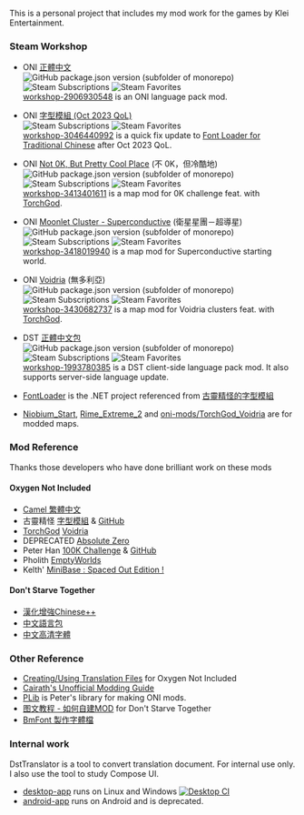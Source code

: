 This is a personal project that includes my mod work for the games by Klei Entertainment.

### Steam Workshop
* ONI [正體中文](https://steamcommunity.com/sharedfiles/filedetails/?id=2906930548) <br />
![GitHub package.json version (subfolder of monorepo)](https://img.shields.io/github/package-json/v/DolphinWing/DSTTranslate?filename=workshop-2906930548%2Fpackage.json&logo=github) 
![Steam Subscriptions](https://img.shields.io/steam/subscriptions/2906930548?logo=steam) 
![Steam Favorites](https://img.shields.io/steam/favorites/2906930548?logo=steam) <br />
[workshop-2906930548](workshop-2906930548) is an ONI language pack mod. 
* ONI [字型模組 (Oct 2023 QoL)](https://steamcommunity.com/sharedfiles/filedetails/?id=3046440992) <br />
![Steam Subscriptions](https://img.shields.io/steam/subscriptions/3046440992?logo=steam) 
![Steam Favorites](https://img.shields.io/steam/favorites/3046440992?logo=steam) <br />
[workshop-3046440992](workshop-3046440992) is a quick fix update to [Font Loader for Traditional Chinese](https://steamcommunity.com/workshop/filedetails/?id=2119648603) after Oct 2023 QoL.
* ONI [Not 0K, But Pretty Cool Place](https://steamcommunity.com/sharedfiles/filedetails/?id=3413401611) (不 0K，但冷酷地)<br />
![GitHub package.json version (subfolder of monorepo)](https://img.shields.io/github/package-json/v/DolphinWing/DSTTranslate?filename=workshop-3413401611%2Fpackage.json&logo=github) 
![Steam Subscriptions](https://img.shields.io/steam/subscriptions/3413401611?logo=steam) 
![Steam Favorites](https://img.shields.io/steam/favorites/3413401611?logo=steam) <br />
[workshop-3413401611](workshop-3413401611) is a map mod for 0K challenge feat. with [TorchGod](https://github.com/TorchGod531).
* ONI [Moonlet Cluster - Superconductive](https://steamcommunity.com/sharedfiles/filedetails/?id=3418019940) (衛星星團－超導星)<br />
![GitHub package.json version (subfolder of monorepo)](https://img.shields.io/github/package-json/v/DolphinWing/DSTTranslate?filename=workshop-3418019940%2Fpackage.json&logo=github) 
![Steam Subscriptions](https://img.shields.io/steam/subscriptions/3418019940?logo=steam) 
![Steam Favorites](https://img.shields.io/steam/favorites/3418019940?logo=steam) <br />
[workshop-3418019940](workshop-3418019940) is a map mod for Superconductive starting world.
* ONI [Voidria](https://steamcommunity.com/sharedfiles/filedetails/?id=3430682737) (無多利亞)<br />
![GitHub package.json version (subfolder of monorepo)](https://img.shields.io/github/package-json/v/DolphinWing/DSTTranslate?filename=workshop-3430682737%2Fpackage.json&logo=github) 
![Steam Subscriptions](https://img.shields.io/steam/subscriptions/3430682737?logo=steam) 
![Steam Favorites](https://img.shields.io/steam/favorites/3430682737?logo=steam) <br />
[workshop-3430682737](workshop-3430682737) is a map mod for Voidria clusters feat. with [TorchGod](https://github.com/TorchGod531).
* DST [正體中文包](https://steamcommunity.com/sharedfiles/filedetails/?id=1993780385) <br />
![GitHub package.json version (subfolder of monorepo)](https://img.shields.io/github/package-json/v/DolphinWing/DSTTranslate?filename=workshop-1993780385%2Fpackage.json&logo=github) 
![Steam Subscriptions](https://img.shields.io/steam/subscriptions/1993780385?logo=steam) 
![Steam Favorites](https://img.shields.io/steam/favorites/1993780385?logo=steam) <br />
[workshop-1993780385](workshop-1993780385) is a DST client-side language pack mod. It also supports server-side language update.

* [FontLoader](oni-mods/FontLoader) is the .NET project referenced from [古靈精怪的字型模組](https://github.com/dershiuan/ONI-Mods/tree/v2.0.4/FontLoader)
* [Niobium_Start](oni-mods/Niobium_Start), [Rime_Extreme_2](oni-mods/Rime_Extreme_2) and [oni-mods/TorchGod_Voidria](TorchGod_Voidria) are for modded maps.

### Mod Reference

Thanks those developers who have done brilliant work on these mods

#### Oxygen Not Included

* [Camel 繁體中文](https://steamcommunity.com/sharedfiles/filedetails/?id=2679329370)
* 古靈精怪 [字型模組](https://steamcommunity.com/workshop/filedetails/?id=2119648603) & [GitHub](https://github.com/dershiuan/ONI-Mods/tree/v2.0.4/FontLoader)
* [TorchGod](https://github.com/TorchGod531) [Voidria](https://github.com/TorchGod531/Voidria)
* DEPRECATED [Absolute Zero](https://steamcommunity.com/sharedfiles/filedetails/?id=1746056079)
* Peter Han [100K Challenge](https://steamcommunity.com/sharedfiles/filedetails/?id=2228381429) & [GitHub](https://github.com/peterhaneve/ONIMods/tree/main/Challenge100K)
* Pholith [EmptyWorlds](https://discord.com/channels/1017205657339957251/1017205658396938322)
* Kelth' [MiniBase : Spaced Out Edition !](https://steamcommunity.com/sharedfiles/filedetails/?id=2973000407)

#### Don't Starve Together

* [漢化增強Chinese++](https://steamcommunity.com/sharedfiles/filedetails/?id=1418746242)
* [中文語言包](https://steamcommunity.com/sharedfiles/filedetails/?id=367546858)
* [中文高清字體](https://steamcommunity.com/sharedfiles/filedetails/?id=678340265)

### Other Reference

* [Creating/Using Translation Files](https://forums.kleientertainment.com/forums/topic/74765-creatingusing-translation-files-updated-august-22nd-2017/) for Oxygen Not Included
* [Cairath's Unofficial Modding Guide](https://github.com/Cairath/Oxygen-Not-Included-Modding/wiki)
* [PLib](https://github.com/peterhaneve/ONIMods/tree/main/PLib) is Peter's library for making ONI mods.
* [图文教程 - 如何自建MOD](https://steamcommunity.com/sharedfiles/filedetails/?id=676286328) for Don't Starve Together
* [BmFont 製作字體檔](https://cwa1022.pixnet.net/blog/post/15527479)

### Internal work

DstTranslator is a tool to convert translation document. For internal use only. I also use the tool to study Compose UI.
* [desktop-app](tools/desktop-app) runs on Linux and Windows [![Desktop CI](https://github.com/DolphinWing/DstTranslate/actions/workflows/desktop.yml/badge.svg)](https://github.com/DolphinWing/DstTranslate/actions/workflows/desktop.yml)
* [android-app](tools/android-app) runs on Android and is deprecated.